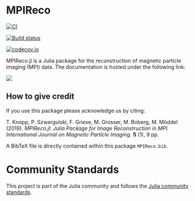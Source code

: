 # MPIReco

[![CI](https://github.com/MagneticParticleImaging/MPIReco.jl/workflows/CI/badge.svg)](https://github.com/MagneticParticleImaging/MPIReco.jl/actions?query=workflow%3ACI)

[![Build status](https://ci.appveyor.com/api/projects/status/vc0d2tt8bxdv3dnk/branch/master?svg=true)](https://ci.appveyor.com/project/tknopp/mpireco-jl/branch/master)

[![codecov.io](http://codecov.io/github/MagneticParticleImaging/MPIReco.jl/coverage.svg?branch=master)](http://codecov.io/github/MagneticParticleImaging/MPIReco.jl?branch=master)

MPIReco.jl is a Julia package for the reconstruction of magnetic particle imaging (MPI) data. The documentation is hosted under the following link:

[![](https://img.shields.io/badge/docs-latest-blue.svg)](https://magneticparticleimaging.github.io/MPIReco.jl/dev)

## How to give credit
If you use this package please acknowledge us by citing:

T. Knopp, P. Szwargulski, F. Griese, M. Grosser, M. Boberg, M. Möddel (2019). *MPIReco.jl: Julia Package for Image Reconstruction in MPI. International Journal on Magnetic Particle Imaging.* **5** (1), 9 pp.

A BibTeX file is directly contained within this package `MPIReco.bib`.

# Community Standards

This project is part of the Julia community and follows the [Julia community standards](https://julialang.org/community/standards/). 
